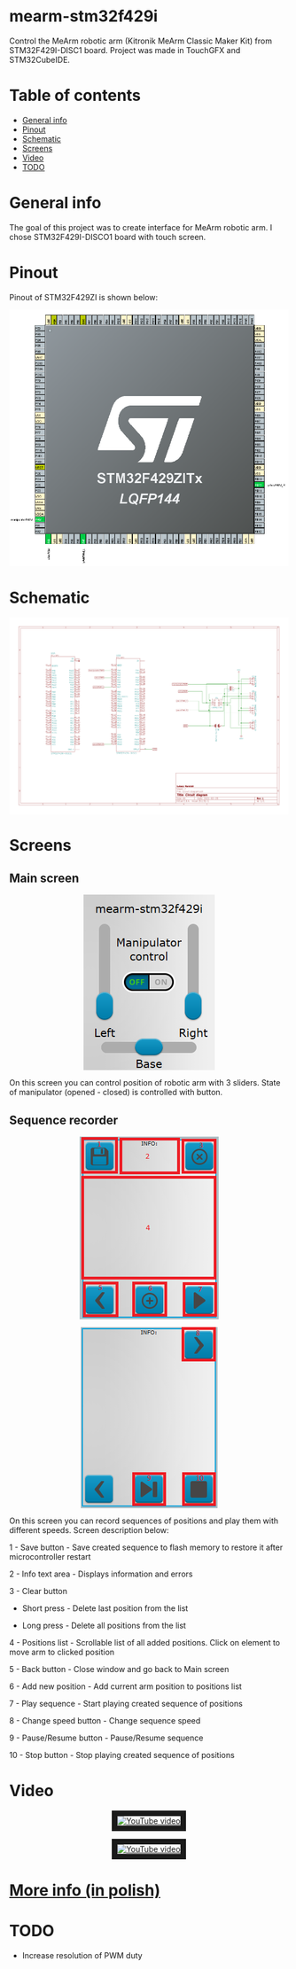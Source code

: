 # mearm-stm32f429i
Control the MeArm robotic arm (Kitronik MeArm Classic Maker Kit) from STM32F429I-DISC1 board. Project was made in TouchGFX and STM32CubeIDE.

# Table of contents

* [General info](#general-info)
* [Pinout](#pinout)
* [Schematic](#schematic)
* [Screens](#screens)
* [Video](#video)
* [TODO](#todo)


# General info

The goal of this project was to create interface for MeArm robotic arm. I chose STM32F429I-DISCO1 board with touch screen. 

# Pinout

Pinout of STM32F429ZI is shown below:
<p align="center">
  <img align="center" src="/Img/pinout.png">
</p>

# Schematic

<p align="center">
  <img align="center" src="/Schematic/circuit diagram.png">
</p>

# Screens

## Main screen

<p align="center">
  <img align="center" src="/Img/screenshot.png">
</p>

On this screen you can control position of robotic arm with 3 sliders. State of manipulator (opened - closed) is controlled with button.

## Sequence recorder

<p align="center">
  <img align="center" src="/Img/screenshot2.png">
</p>
<p align="center">
  <img align="center" src="/Img/screenshot3.png">
</p>

On this screen you can record sequences of positions and play them with different speeds. Screen description below:

1 - Save button - Save created sequence to flash memory to restore it after microcontroller restart

2 - Info text area - Displays information and errors

3 - Clear button

- Short press - Delete last position from the list

- Long press - Delete all positions from the list


4 - Positions list - Scrollable list of all added positions. Click on element to move arm to clicked position

5 - Back button - Close window and go back to Main screen

6 - Add new position - Add current arm position to positions list

7 - Play sequence - Start playing created sequence of positions

8 - Change speed button - Change sequence speed

9 - Pause/Resume button - Pause/Resume sequence

10 - Stop button - Stop playing created sequence of positions


# Video

<p align="center">
<a href="http://www.youtube.com/watch?feature=player_embedded&v=v-BcKC6yjKo
" target="_blank"><img src="http://img.youtube.com/vi/v-BcKC6yjKo/0.jpg" 
alt="YouTube video" border="10" /></a>
</p>
<p align="center">
<a href="http://www.youtube.com/watch?feature=player_embedded&v=I4xNoNbD62k
" target="_blank"><img src="http://img.youtube.com/vi/I4xNoNbD62k/0.jpg" 
alt="YouTube video" border="10" /></a>
</p>

# [More info (in polish)](https://narolski.eu/2021/02/28/mearm-stm32f429i/)

# TODO
- Increase resolution of PWM duty
